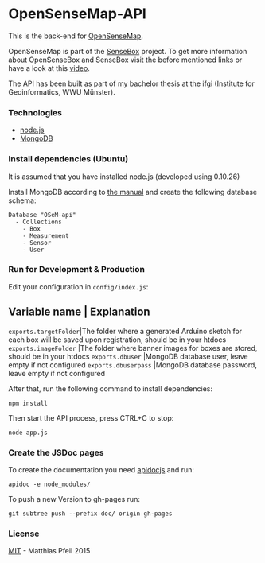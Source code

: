 OpenSenseMap-API
================
This is the back-end for [OpenSenseMap](http://opensensemap.org).

OpenSenseMap is part of the [SenseBox](http//sensebox.de) project.
To get more information about OpenSenseBox and SenseBox visit the before mentioned links or have a look at this [video](https://www.youtube.com/watch?v=uTOWYa42_rI).

The API has been built as part of my bachelor thesis at the ifgi (Institute for Geoinformatics, WWU Münster).

### Technologies

* [node.js]
* [MongoDB]

### Install dependencies (Ubuntu)

It is assumed that you have installed node.js (developed using 0.10.26)

Install MongoDB according to [the manual](http://docs.mongodb.org/manual/installation/) and create the following database schema:

```
Database "OSeM-api"
  - Collections
    - Box
    - Measurement
    - Sensor
    - User
```

### Run for Development & Production
Edit your configuration in ```config/index.js```:

Variable name             | Explanation
------------------------------------------
```exports.targetFolder```|The folder where a generated Arduino sketch for each box will be saved upon registration, should be in your htdocs
```exports.imageFolder``` |The folder where banner images for boxes are stored, should be in your htdocs
```exports.dbuser```      |MongoDB database user, leave empty if not configured
```exports.dbuserpass```  |MongoDB database password, leave empty if not configured

After that, run the following command to install dependencies:

```npm install```

Then start the API process, press CTRL+C to stop:

```
node app.js
```

### Create the JSDoc pages

To create the documentation you need [apidocjs](http://apidocjs.com/) and run:
```
apidoc -e node_modules/
```

To push a new Version to gh-pages run:
```
git subtree push --prefix doc/ origin gh-pages
```

### License

[MIT](license.md) - Matthias Pfeil 2015

[node.js]:http://nodejs.org/
[MongoDB]:http://www.mongodb.com/